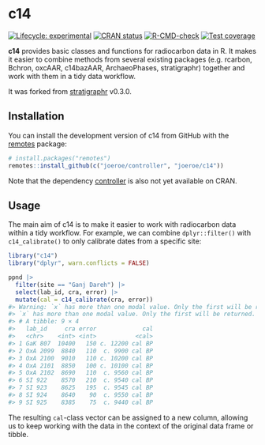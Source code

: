 
<!-- README.md is generated from README.Rmd. Please edit that file -->

# c14

<!-- badges: start -->

[![Lifecycle:
experimental](https://img.shields.io/badge/lifecycle-experimental-orange.svg)](https://www.tidyverse.org/lifecycle/#experimental)
[![CRAN
status](https://www.r-pkg.org/badges/version/c14)](https://CRAN.R-project.org/package=c14)
[![R-CMD-check](https://github.com/joeroe/c14/actions/workflows/R-CMD-check.yaml/badge.svg)](https://github.com/joeroe/c14/actions/workflows/R-CMD-check.yaml)
[![Test
coverage](https://codecov.io/gh/joeroe/c14/graph/badge.svg)](https://app.codecov.io/gh/joeroe/c14)
<!-- badges: end -->

**c14** provides basic classes and functions for radiocarbon data in R.
It makes it easier to combine methods from several existing packages
(e.g. rcarbon, Bchron, oxcAAR, c14bazAAR, ArchaeoPhases, stratigraphr)
together and work with them in a tidy data workflow.

It was forked from
[stratigraphr](https://github.com/joeroe/stratigraphr) v0.3.0.

## Installation

You can install the development version of c14 from GitHub with the
[remotes](https://remotes.r-lib.org) package:

``` r
# install.packages("remotes")
remotes::install_github(c("joeroe/controller", "joeroe/c14"))
```

Note that the dependency
[controller](https://github.com/joeroe/controller) is also not yet
available on CRAN.

## Usage

The main aim of c14 is to make it easier to work with radiocarbon data
within a tidy workflow. For example, we can combine `dplyr::filter()`
with `c14_calibrate()` to only calibrate dates from a specific site:

``` r
library("c14")
library("dplyr", warn.conflicts = FALSE)

ppnd |>
  filter(site == "Ganj Dareh") |>
  select(lab_id, cra, error) |>
  mutate(cal = c14_calibrate(cra, error))
#> Warning: `x` has more than one modal value. Only the first will be returned.
#> `x` has more than one modal value. Only the first will be returned.
#> # A tibble: 9 × 4
#>   lab_id     cra error             cal
#>   <chr>    <int> <int>           <cal>
#> 1 GaK 807  10400   150 c. 12200 cal BP
#> 2 OxA 2099  8840   110  c. 9900 cal BP
#> 3 OxA 2100  9010   110 c. 10200 cal BP
#> 4 OxA 2101  8850   100 c. 10100 cal BP
#> 5 OxA 2102  8690   110  c. 9560 cal BP
#> 6 SI 922    8570   210  c. 9540 cal BP
#> 7 SI 923    8625   195  c. 9545 cal BP
#> 8 SI 924    8640    90  c. 9550 cal BP
#> 9 SI 925    8385    75  c. 9440 cal BP
```

The resulting `cal`-class vector can be assigned to a new column,
allowing us to keep working with the data in the context of the original
data frame or tibble.
